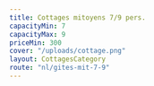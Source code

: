 ```yaml
---
title: Cottages mitoyens 7/9 pers.
capacityMin: 7
capacityMax: 9
priceMin: 300
cover: "/uploads/cottage.png"
layout: CottagesCategory
route: "nl/gites-mit-7-9"
---
```

